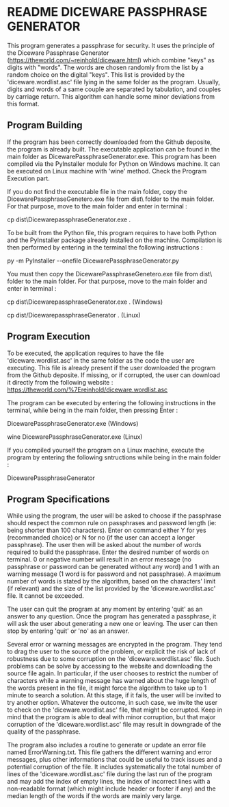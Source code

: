 # README DICEWARE PASSPHRASE GENERATOR

This program generates a passphrase for security. It uses the principle of the Diceware Passphrase Generator (https://theworld.com/~reinhold/diceware.html) which combine "keys" as digits with "words". The words are chosen randomly from the list by a random choice on the digital "keys". This list is provided by the 'diceware.wordlist.asc' file lying in the same folder as the program. Usually, digits and words of a same couple are separated by tabulation, and couples by carriage return. This algorithm can handle some minor deviations from this format.

## Program Building

If the program has been correctly downloaded from the Github deposite, the program is already built. The executable application can be found in the main folder as DicewarePassphraseGenerator.exe. This program has been compiled via the PyInstaller module for Python on Windows machine. It can be executed on Linux machine with 'wine' method. Check the Program Execution part.

If you do not find the executable file in the main folder, copy the DicewarePassphraseGenetero.exe file from dist\ folder to the main folder. For that purpose, move to the main folder and enter in terminal :

cp dist\DicewarepassphraseGenerator.exe .

To be built from the Python file, this program requires to have both Python and the PyInstaller package already installed on the machine. Compilation is then performed by entering in the terminal the following instructions : 

py -m PyInstaller --onefile DicewarePassphraseGenerator.py

You must then copy the DicewarePassphraseGenetero.exe file from dist\ folder to the main folder. For that purpose, move to the main folder and enter in terminal :

cp dist\DicewarepassphraseGenerator.exe .     (Windows)

cp dist/DicewarepassphraseGenerator .         (Linux)


## Program Execution

To be executed, the application requires to have the file 'diceware.wordlist.asc' in the same folder as the code the user are executing. This file is already present if the user downloaded the program from the Github deposite. If missing, or if corrupted, the user can download it directly from the following website : https://theworld.com/%7Ereinhold/diceware.wordlist.asc

The program can be executed by entering the following instructions in the terminal, while being in the main folder, then pressing Enter :

DicewarePassphraseGenerator.exe          (Windows)

wine DicewarePassphraseGenerator.exe     (Linux)

If you compiled yourself the program on a Linux machine, execute the program by entering the following sntructions while being in the main folder :

DicewarePassphraseGenerator

## Program Specifications

While using the program, the user will be asked to choose if the passphrase should respect the common rule on passphrases and password length (ie: being shorter than 100 characters). Enter on command either Y for yes (recommanded choice) or N for no (if the user can accept a longer passphrase). The user then will be asked about the number of words required to build the passphrase. Enter the desired number of words on terminal. 0 or negative number will result in an error message (no passphrase or password can be generated without any word) and 1 with an warning message (1 word is for password and not passphrase). A maximum number of words is stated by the algorithm, based on the characters' limit (if relevant) and the size of the list provided by the 'diceware.wordlist.asc' file. It cannot be exceeded.

The user can quit the program at any moment by entering 'quit' as an answer to any question. Once the program has generated a passphrase, it will ask the user about generating a new one or leaving. The user can then stop by entering 'quit' or 'no' as an answer.

Several error or warning messages are encrypted in the program. They tend to drag the user to the source of the problem, or explicit the risk of lack of robustness due to some corruption on the 'diceware.wordlist.asc' file. Such problems can be solve by accessing to the website and downloading the source file again. In particular, if the user chooses to restrict the number of characters while a warning message has warned about the huge length of the words present in the file, it might force the algorithm to take up to 1 minute to search a solution. At this stage, if it fails, the user will be invited to try another option. Whatever the outcome, in such case, we invite the user to check on the 'diceware.wordlist.asc' file, that might be corrupted. Keep in mind that the program is able to deal with minor corruption, but that major corruption of the 'diceware.wordlist.asc' file may result in downgrade of the quality of the passphrase.

The program also includes a routine to generate or update an error file named ErrorWarning.txt. This file gathers the different warning and error messages, plus other informations that could be useful to track issues and a potential corruption of the file. It includes systematically the total number of lines of the 'diceware.wordlist.asc' file during the last run of the program and may add the index of empty lines, the index of incorrect lines with a non-readable format (which might include header or footer if any) and the median length of the words if the words are mainly very large.